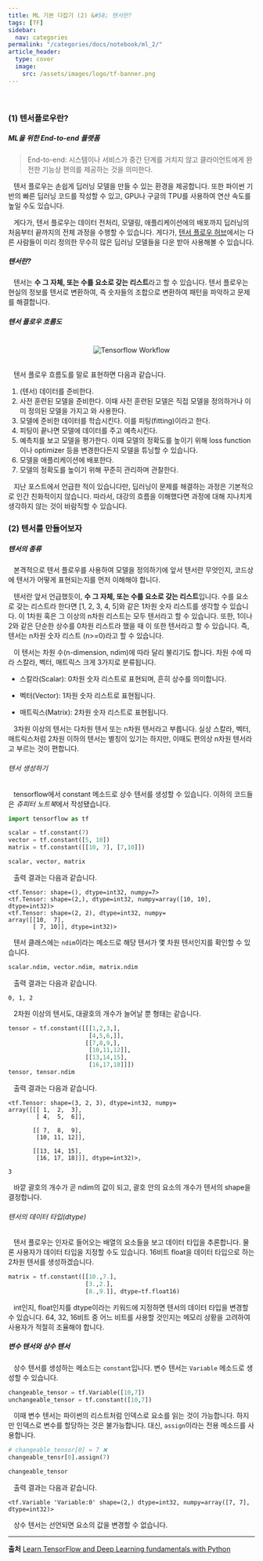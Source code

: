 ```yaml
---
title: ML 기본 다잡기 (2) &#58; 텐서란?
tags: [TF]
sidebar:
  nav: categories
permalink: "/categories/docs/notebook/ml_2/"
article_header:
  type: cover
  image:
    src: /assets/images/logo/tf-banner.png
---
```


<br/>

### (1) 텐서플로우란?

##### ML을 위한 End-to-end 플랫폼

> End-to-end: 시스템이나 서비스가 중간 단계를 거치지 않고 클라이언트에게 완전한 기능상 편의를 제공하는 것을 의미한다.

&ensp; 텐서 플로우는 손쉽게 딥러닝 모델을 만들 수 있는 환경을 제공합니다. 또한 파이썬 기반의 빠른 딥러닝 코드를 작성할 수 있고, GPU나 구글의 TPU를 사용하여 연산 속도를 높일 수도 있습니다.

&ensp; 게다가, 텐서 플로우는 데이터 전처리, 모델링, 애플리케이션에의 배포까지 딥러닝의 처음부터 끝까지의 전체 과정을 수행할 수 있습니다. 게다가, [텐서 플로우 허브](https://www.tensorflow.org/hub?hl=ko)에서는 다른 사람들이 미리 정의한 무수히 많은 딥러닝 모델들을 다운 받아 사용해볼 수 있습니다.

##### 텐서란?

&ensp; 텐서는 **수 그 자체, 또는 수를 요소로 갖는 리스트**라고 할 수 있습니다. 텐서 플로우는 현실의 정보를 텐서로 변환하여, 즉 숫자들의 조합으로 변환하여 패턴을 파악하고 문제를 해결합니다.

##### 텐서 플로우 흐름도

<br/>

<div align="center">
<img src="https://cloud.google.com/static/ai-platform/images/ml-workflow.svg?hl=ko" alt="Tensorflow Workflow"/>
</div>

<br/>

&ensp; 텐서 플로우 흐름도를 말로 표현하면 다음과 같습니다.

1. (텐서) 데이터를 준비한다.
2. 사전 훈련된 모델을 준비한다. 이때 사전 훈련된 모델은 직접 모델을 정의하거나 이미 정의된 모델을 가지고 와 사용한다.
3. 모델에 준비한 데이터를 학습시킨다. 이를 피팅(fitting)이라고 한다.
4. 피팅이 끝나면 모델에 데이터를 주고 예측시킨다.
5. 예측치를 보고 모델을 평가한다. 이때 모델의 정확도를 높이기 위해 loss function이나 optimizer 등을 변경한다든지 모델을 튜닝할 수 있습니다.
6. 모델을 애플리케이션에 배포한다.
7. 모델의 정확도를 높이기 위해 꾸준히 관리하며 관찰한다.

&ensp; 지난 포스트에서 언급한 적이 있습니다만, 딥러닝이 문제를 해결하는 과정은 기본적으로 인간 친화적이지 않습니다. 따라서, 대강의 흐름을 이해했다면 과정에 대해 지나치게 생각하지 않는 것이 바람직할 수 있습니다.

### (2) 텐서를 만들어보자

##### 텐서의 종류

&ensp; 본격적으로 텐서 플로우를 사용하여 모델을 정의하기에 앞서 텐서란 무엇인지, 코드상에 텐서가 어떻게 표현되는지를 먼저 이해해야 합니다.

&ensp; 텐서란 앞서 언급했듯이, **수 그 자체, 또는 수를 요소로 갖는 리스트**입니다. 수를 요소로 갖는 리스트라 한다면 [1, 2, 3, 4, 5]와 같은 1차원 숫자 리스트를 생각할 수 있습니다. 이 1차원 혹은 그 이상의 n차원 리스트는 모두 텐서라고 할 수 있습니다. 또한, 1이나 2와 같은 단순한 상수를 0차원 리스트라 했을 때 이 또한 텐서라고 할 수 있습니다. 즉, 텐서는 n차원 숫자 리스트 (n>=0)라고 할 수 있습니다.

&ensp; 이 텐서는 차원 수(n-dimension, ndim)에 따라 달리 불리기도 합니다. 차원 수에 따라 스칼라, 벡터, 매트릭스 크게 3가지로 분류됩니다.

- 스칼라(Scalar): 0차원 숫자 리스트로 표현되며, 흔히 상수를 의미합니다.

- 벡터(Vector): 1차원 숫자 리스트로 표현됩니다.

- 매트릭스(Matrix): 2차원 숫자 리스트로 표현됩니다.

&ensp; 3차원 이상의 텐서는 다차원 텐서 또는 n차원 텐서라고 부릅니다. 실상 스칼라, 벡터, 매트릭스처럼 2차원 이하의 텐서는 별칭이 있기는 하지만, 이때도 편의상 n차원 텐서라고 부르는 것이 편합니다.

###### 텐서 생성하기

&ensp; tensorflow에서 constant 메소드로 상수 텐서를 생성할 수 있습니다. 이하의 코드들은 *쥬피터 노트북*에서 작성됐습니다.

```python
import tensorflow as tf

scalar = tf.constant(7)
vector = tf.constant([5, 10])
matrix = tf.constant([[10, 7], [7,10]])

scalar, vector, matrix
```

&ensp; 출력 결과는 다음과 같습니다.

```
<tf.Tensor: shape=(), dtype=int32, numpy=7>
<tf.Tensor: shape=(2,), dtype=int32, numpy=array([10, 10], dtype=int32)>
<tf.Tensor: shape=(2, 2), dtype=int32, numpy=
array([[10,  7],
       [ 7, 10]], dtype=int32)>
```

&ensp; 텐서 클래스에는 `ndim`이라는 메소드로 해당 텐서가 몇 차원 텐서인지를 확인할 수 있습니다.

```python
scalar.ndim, vector.ndim, matrix.ndim
```

&ensp; 출력 결과는 다음과 같습니다.

```
0, 1, 2
```

&ensp; 2차원 이상의 텐서도, 대괄호의 개수가 늘어날 뿐 형태는 같습니다.

```python
tensor = tf.constant([[[1,2,3,],
                       [4,5,6,]],
                      [[7,8,9,],
                       [10,11,12]],
                      [[13,14,15],
                       [16,17,18]]])
tensor, tensor.ndim
```

&ensp; 출력 결과는 다음과 같습니다.

```
<tf.Tensor: shape=(3, 2, 3), dtype=int32, numpy=
array([[[ 1,  2,  3],
        [ 4,  5,  6]],

       [[ 7,  8,  9],
        [10, 11, 12]],

       [[13, 14, 15],
        [16, 17, 18]]], dtype=int32)>,

3
```

&ensp; 바깥 괄호의 개수가 곧 ndim의 값이 되고, 괄호 안의 요소의 개수가 텐서의 shape을 결정합니다.

###### 텐서의 데이터 타입(dtype)

&ensp; 텐서 플로우는 인자로 들어오는 배열의 요소들을 보고 데이터 타입을 추론합니다. 물론 사용자가 데이터 타입을 지정할 수도 있습니다. 16비트 float을 데이터 타입으로 하는 2차원 텐서를 생성하겠습니다.

```python
matrix = tf.constant([[10.,7.],
                      [3.,2.],
                      [8.,9.]], dtype=tf.float16)
```

&ensp; int인지, float인지를 dtype이라는 키워드에 지정하면 텐서의 데이터 타입을 변경할 수 있습니다. 64, 32, 16비트 중 어느 비트를 사용할 것인지는 메모리 상황을 고려하여 사용자가 적절히 조율해야 합니다.

##### 변수 텐서와 상수 텐서

&ensp; 상수 텐서를 생성하는 메소드는 `constant`입니다. 변수 텐서는 `Variable` 메소드로 생성할 수 있습니다.

```python
changeable_tensor = tf.Variable([10,7])
unchangeable_tensor = tf.constant([10,7])
```

&ensp; 이때 변수 텐서는 파이썬의 리스트처럼 인덱스로 요소를 읽는 것이 가능합니다. 하지만 인덱스로 변수를 할당하는 것은 불가능합니다. 대신, `assign`이라는 전용 메소드를 사용합니다.

```python
# changeable_tensor[0] = 7 ❌
changeable_tensr[0].assign(7)

changeable_tensor
```

&ensp; 출력 결과는 다음과 같습니다.

```
<tf.Variable 'Variable:0' shape=(2,) dtype=int32, numpy=array([7, 7], dtype=int32)>
```

&ensp; 상수 텐서는 선언되면 요소의 값을 변경할 수 없습니다.

---

**출처**
[Learn TensorFlow and Deep Learning fundamentals with Python](https://www.youtube.com/watch?v=tpCFfeUEGs8&list=LL&index=26)
